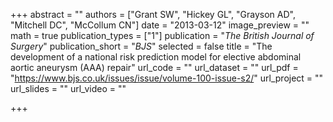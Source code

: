 +++
abstract = ""
authors = ["Grant SW", "Hickey GL", "Grayson AD", "Mitchell DC", "McCollum CN"]
date = "2013-03-12"
image_preview = ""
math = true
publication_types = ["1"]
publication = "*The British Journal of Surgery*"
publication_short = "*BJS*"
selected = false
title = "The development of a national risk prediction model for elective abdominal aortic aneurysm (AAA) repair"
url_code = ""
url_dataset = ""
url_pdf = "https://www.bjs.co.uk/issues/issue/volume-100-issue-s2/"
url_project = ""
url_slides = ""
url_video = ""

+++
